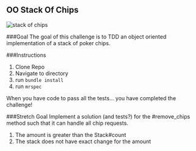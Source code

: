 ## OO Stack Of Chips
![stack of chips](http://battellemedia.com/images/chips4.jpg)

###Goal
The goal of this challenge is to TDD an object oriented implementation of a stack of poker chips.

###Instructions
 1. Clone Repo
 2. Navigate to directory
 3. run `bundle install`
 4. run `mrspec`

When you have code to pass all the tests... you have completed the challenge!

###Stretch Goal
Implement a solution (and tests?) for the #remove_chips method such that it can handle all chip requests.
 1. The amount is greater than the Stack#count
 2. The stack does not have exact change for the amount